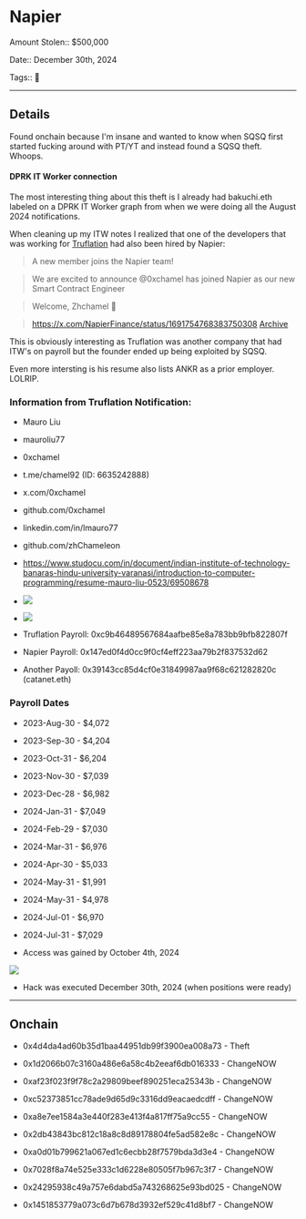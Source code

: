 # Napier

Amount Stolen:: $500,000

Date:: December 30th, 2024

Tags:: 🔑


---



## Details

Found onchain because I'm insane and wanted to know when SQSQ first started fucking around with PT/YT and instead found a SQSQ theft. Whoops.



#### DPRK IT Worker connection

The most interesting thing about this theft is I already had bakuchi.eth labeled on a DPRK IT Worker graph from when we were doing all the August 2024 notifications.

When cleaning up my ITW notes I realized that one of the developers that was working for [Truflation](./truflation.md) had also been hired by Napier:

> A new member joins the Napier team!

> We are excited to announce @0xchamel has joined Napier as our new Smart Contract Engineer

> Welcome, Zhchamel 💜

> https://x.com/NapierFinance/status/1691754768383750308 [Archive](https://archive.ph/H24TI)

This is obviously interesting as Truflation was another company that had ITW's on payroll but the founder ended up being exploited by SQSQ.

Even more intersting is his resume also lists ANKR as a prior employer. LOLRIP.



### Information from Truflation Notification:

- Mauro Liu

- mauroliu77

- 0xchamel

- t.me/chamel92 (ID: 6635242888)

- x.com/0xchamel

- github.com/0xchamel

- linkedin.com/in/lmauro77

- github.com/zhChameleon

- https://www.studocu.com/in/document/indian-institute-of-technology-banaras-hindu-university-varanasi/introduction-to-computer-programming/resume-mauro-liu-0523/69508678

- ![](../images/mauroliu77-chamel92-01.png)

- ![](../images/mauroliu77-chamel92-02.png)

- Truflation Payroll: 0xc9b46489567684aafbe85e8a783bb9bfb822807f

- Napier Payroll: 0x147ed0f4d0cc9f0cf4eff223aa79b2f837532d62

- Another Payoll: 0x39143cc85d4cf0e31849987aa9f68c621282820c (catanet.eth)



### Payroll Dates

- 2023-Aug-30 - $4,072
- 2023-Sep-30 - $4,204
- 2023-Oct-31 - $6,204
- 2023-Nov-30 - $7,039
- 2023-Dec-28 - $6,982
- 2024-Jan-31 - $7,049
- 2024-Feb-29 - $7,030
- 2024-Mar-31 - $6,976
- 2024-Apr-30 - $5,033
- 2024-May-31 - $1,991
- 2024-May-31 - $4,978
- 2024-Jul-01 - $6,970
- 2024-Jul-31 - $7,029

- Access was gained by October 4th, 2024

![](../images/napier-hacker.png)



- Hack was executed December 30th, 2024 (when positions were ready)



---

## Onchain

- 0x4d4da4ad60b35d1baa44951db99f3900ea008a73 - Theft

- 0x1d2066b07c3160a486e6a58c4b2eeaf6db016333 - ChangeNOW

- 0xaf23f023f9f78c2a29809beef890251eca25343b - ChangeNOW

- 0xc52373851cc78ade9d65d9c3316dd9eacaedcdff - ChangeNOW

- 0xa8e7ee1584a3e440f283e413f4a817ff75a9cc55 - ChangeNOW

- 0x2db43843bc812c18a8c8d89178804fe5ad582e8c - ChangeNOW

- 0xa0d01b799621a067ed1c6ecbb28f7579bda3d3e4 - ChangeNOW

- 0x7028f8a74e525e333c1d6228e80505f7b967c3f7 - ChangeNOW

- 0x24295938c49a757e6dabd5a743268625e93bd025 - ChangeNOW

- 0x1451853779a073c6d7b678d3932ef529c41d8bf7 - ChangeNOW




